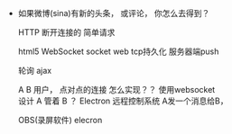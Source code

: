 - 如果微博(sina)有新的头条， 或评论，  你怎么去得到？


  HTTP 断开连接的  简单请求

  html5    WebSocket      socket     web      tcp持久化   服务器端push 

  轮询   ajax

  A  B 用户，   点对点的连接  怎么实现？？
  使用websocket   
  设计 A  管着  B ？
  Electron    远程控制系统
  A发一个消息给B，

  OBS(录屏软件)   elecron
